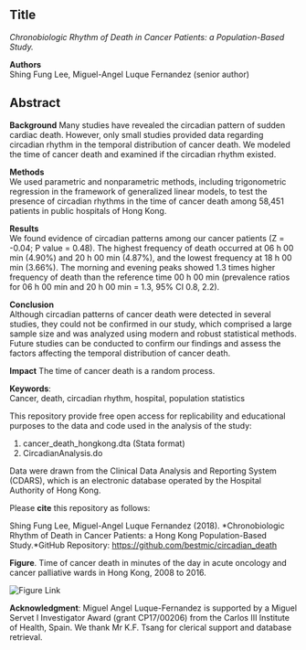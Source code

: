 ## Title
*Chronobiologic Rhythm of Death in Cancer Patients: a Population-Based Study.* 

**Authors**  
Shing Fung Lee, Miguel-Angel Luque Fernandez (senior author)

## Abstract

**Background**
Many studies have revealed the circadian pattern of sudden cardiac death. However, only small studies provided data regarding circadian rhythm in the temporal distribution of cancer death. We modeled the time of cancer death and examined if the circadian rhythm existed.

**Methods**  
We used parametric and nonparametric methods, including trigonometric regression in the framework of generalized linear models, to test the presence of circadian rhythms in the time of cancer death among 58,451 patients in public hospitals of Hong Kong.

**Results**  
We found evidence of circadian patterns among our cancer patients (Z = -0.04; P value = 0.48). The highest frequency of death occurred at 06 h 00 min (4.90%) and 20 h 00 min (4.87%), and the lowest frequency at 18 h 00 min (3.66%). The morning and evening peaks showed 1.3 times higher frequency of death than the reference time 00 h 00 min (prevalence ratios for 06 h 00 min and 20 h 00 min = 1.3, 95% CI 0.8, 2.2).

**Conclusion**  
Although circadian patterns of cancer death were detected in several studies, they could not be confirmed in our study, which comprised a large sample size and was analyzed using modern and robust statistical methods. Future studies can be conducted to confirm our findings and assess the factors affecting the temporal distribution of cancer death. 

**Impact**
The time of cancer death is a random process.

**Keywords**:  
Cancer, death, circadian rhythm, hospital, population statistics 

This repository provide free open access for replicability and educational purposes to the data and code used in the analysis of the study:  

1. cancer_death_hongkong.dta (Stata format)  
2. CircadianAnalysis.do  

Data were drawn from the Clinical Data Analysis and Reporting System (CDARS), which is an electronic database operated by the Hospital Authority of Hong Kong. 

Please **cite** this repository as follows:   

Shing Fung Lee, Miguel-Angel Luque Fernandez (2018). *Chronobiologic Rhythm of Death in Cancer Patients: a Hong Kong Population-Based Study.*GitHub Repository: https://github.com/bestmic/circadian_death


**Figure**. Time of cancer death in minutes of the day in acute oncology and cancer palliative wards in Hong Kong, 2008 to 2016.  

![Figure Link](https://github.com/bestmic/circadian_death/Figure.jpg) 
 
**Acknowledgment**: Miguel Angel Luque-Fernandez is supported by a Miguel Servet I Investigator Award (grant CP17/00206) from the Carlos III Institute of Health, Spain. We thank Mr K.F. Tsang for clerical support and database retrieval.
